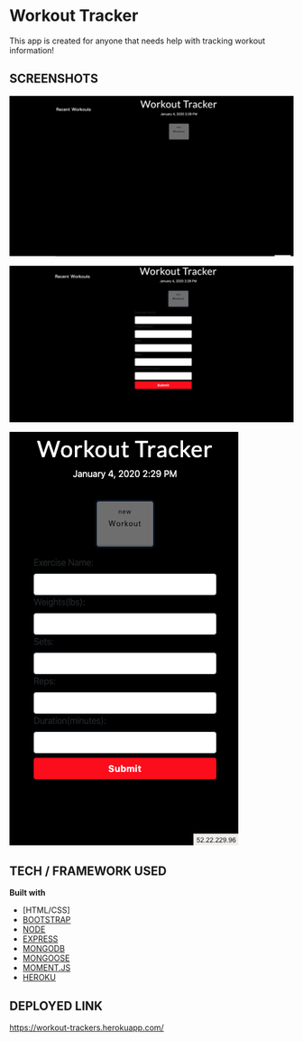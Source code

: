 # Workout Tracker

This app is created for anyone that needs help with tracking workout information! 
 
## SCREENSHOTS

![HomePage](homepage.png)

![Workout Tracker Form](workout-tracker-form.png)

![Mobile Workout Tracker](mobileview.png)


## TECH / FRAMEWORK USED

<b>Built with</b>
- [HTML/CSS]
- [BOOTSTRAP](https://getbootstrap.com/)
- [NODE](https://nodejs.org/en/)
- [EXPRESS](https://expressjs.com/)
- [MONGODB](https://www.mongodb.com/)
- [MONGOOSE](https://www.npmjs.com/package/mongoose)
- [MOMENT.JS](https://momentjs.com/)
- [HEROKU](https://www.heroku.com/)

## DEPLOYED LINK

https://workout-trackers.herokuapp.com/

